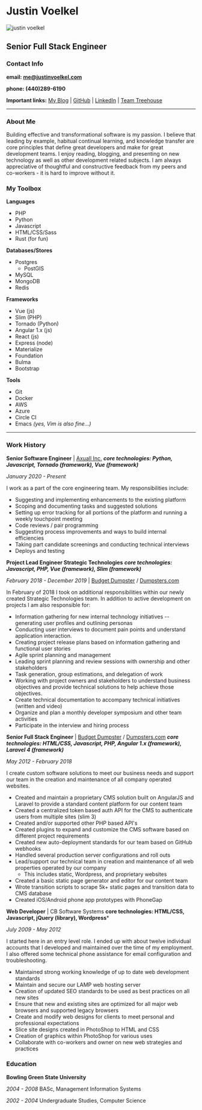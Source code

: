 # Justin Voelkel
![justin voelkel](http://clevelandcodeworks.com/img/justinv.png)
## Senior Full Stack Engineer
### Contact Info

**email: [me@justinvoelkel.com](mailto:me@justinvoelkel.com)**

**phone: (440)289-6190**

**Important links:**
[My Blog](http://justinvoelkel.me) | 
[GitHub](https://github.com/justinvoelkel) | 
[LinkedIn](http://www.linkedin.com/pub/justin-voelkel/17/2b8/97b) | 
[Team Treehouse](https://teamtreehouse.com/justinvoelkel)
<hr/>

### About Me
Building effective and transformational software is my passion. I believe that leading by example, habitual continual learning, and knowledge transfer are core principles that define great developers and make for great development teams. I enjoy reading, blogging, and presenting on new technology as well as other development related subjects. I am always appreciative of thoughtful and constructive feedback from my peers and co-workers - it is hard to improve without it.

### My Toolbox

**Languages**
- PHP
- Python
- Javascript
- HTML/CSS/Sass
- Rust (for fun)

**Databases/Stores**
- Postgres
  - PostGIS
- MySQL
- MongoDB
- Redis

**Frameworks**
- Vue (js)
- Slim (PHP)
- Tornado (Python)
- Angular 1.x (js)
- React (js)
- Express (node)
- Materialize
- Foundation
- Bulma
- Bootstrap

**Tools**
- Git
- Docker
- AWS
- Azure
- Circle CI
- Emacs _(yes, Vim is also fine...)_
 
<hr/>
 
### Work History

**Senior Software Engineer** | [Axuall Inc.](https://www.axuall.com)
***core technologies: Python, Javascript, Tornado (framework), Vue (framework)***

_January 2020 - Present_

I work as a part of the core engineering team. My responsibilities include:
- Suggesting and implementing enhancements to the existing platform
- Scoping and documenting tasks and suggested solutions
- Setting up error tracking for all portions of the platform and running a weekly touchpoint meeting
- Code reviews / pair programming
- Suggesting process improvements and ways to build internal efficiencies
- Taking part candidate screenings and conducting technical interviews
- Deploys and testing

**Project Lead Engineer Strategic Technologies**
***core technologies: Javascript, PHP, Vue (framework), Slim (framework)***

_February 2018 - December 2019_ | [Budget Dumpster](https://www.budgetdumpster.com/) / [Dumpsters.com](https://www.dumpsters.com/)

In February of 2018 I took on additional responsibilities within our newly created Strategic Technologies team. In addition to active development on projects I am also responsible for:
- Information gathering for new internal technology initiatives -- generating user profiles and outlining personas
- Conducting user interviews to document pain points and understand application interaction.
- Creating project release plans based on information gathering and functional user stories
- Agile sprint planning and management
- Leading sprint planning and review sessions with ownership and other stakeholders
- Task generation, group estimations, and delegation of work
- Working with project owners and stakeholders to understand business objectives and provide technical solutions to help achieve those objectives.
- Create technical documentation to accompany technical initiatives (written and video)
- Organize and plan a monthly developer symposium and other team activities
- Participate in the interview and hiring process

**Senior Full Stack Engineer** | [Budget Dumpster](http://www.budgetdumpster.com/) / [Dumpsters.com](https://www.dumpsters.com/)
***core technologies: HTML/CSS, Javascript, PHP, Angular 1.x (framework), Laravel 4 (framework)***

_May 2012 - February 2018_

I create custom software solutions to meet our business needs and support our team in the creation and maintenance of all company operated websites.

* Created and maintain a proprietary CMS solution built on AngularJS and Laravel to provide a standard content platform for our content team
* Created a centralized token based auth API for the CMS to authenticate users from multiple sites (slim 3)
* Created and/or supported other PHP based API's
* Created plugins to expand and customize the CMS software based on different project requirements
* Created new auto-deployment standards for our team based on GitHub webhooks
* Handled several production server configurations and roll outs
* Lead/support our technical team in creation and maintenance of all web properties operated by our company
    * This includes static, Wordpress, and proprietary websites
* Created a basic static page generator and editor for our content team
* Wrote transition scripts to scrape 5k+ static pages and transition data to CMS database
* Created iOS/Android phone app prototypes with PhoneGap

**Web Developer** | CB Software Systems
**core technologies: HTML/CSS, Javascript, jQuery (library), Wordpress***

_July 2009 - May 2012_

I started here in an entry level role. I ended up with about twelve individual accounts that I developed and maintained over the time of my employment. I also offered some technical phone assistance for email configuration and troubleshooting.

* Maintained strong working knowledge of up to date web development standards
* Maintain and secure our LAMP web hosting server
* Creation of updated SEO standards to be used as best practices on all new sites
* Ensure that new and existing sites are optimized for all major web browsers and supported legacy browsers
* Create and modify web designs for clients to meet personal and professional expectations
* Slice site designs created in PhotoShop to HTML and CSS
* Creation of graphics within PhotoShop for various uses
* Collaborate with co-workers and owner on new web strategies and practices

### Education

**Bowling Green State University**

_2004 - 2008_ BASc, Management Information Systems

_2002 - 2004_ Undergraduate Studies, Computer Science
